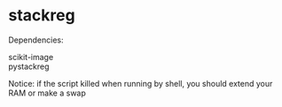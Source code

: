 # stackreg


Dependencies:  

scikit-image  
pystackreg

Notice: if the script killed when running by shell, you should extend your RAM or make a swap
